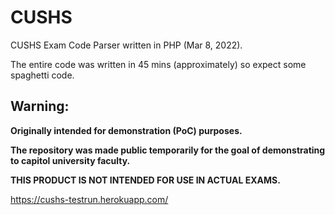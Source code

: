 # CUSHS
CUSHS Exam Code Parser written in PHP (Mar 8, 2022).

The entire code was written in 45 mins (approximately) so expect some spaghetti code.

## Warning:

**Originally intended for demonstration (PoC) purposes.**

**The repository was made public temporarily for the goal of demonstrating to capitol university faculty.**

**THIS PRODUCT IS NOT INTENDED FOR USE IN ACTUAL EXAMS.**

https://cushs-testrun.herokuapp.com/
